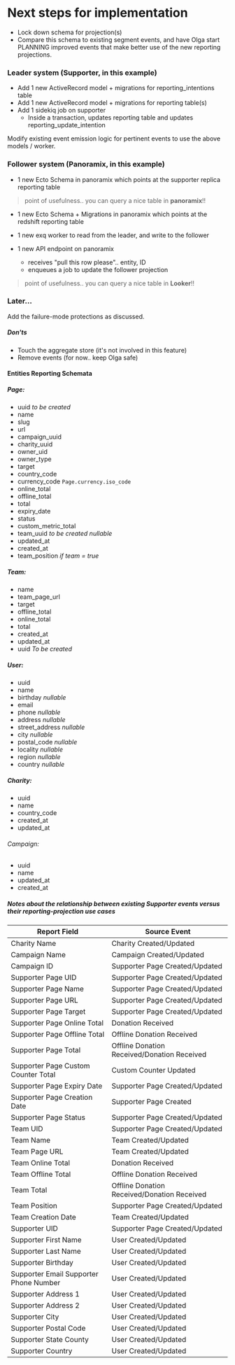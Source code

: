 # Next steps for implementation

- Lock down schema for projection(s)
- Compare this schema to existing segment events, and have Olga start PLANNING improved events that make better use of the new reporting projections.

### Leader system (Supporter, in this example)

- Add 1 new ActiveRecord model + migrations for reporting_intentions table
- Add 1 new ActiveRecord model + migrations for reporting table(s)
- Add 1 sidekiq job on supporter
    - Inside a transaction, updates reporting table and updates reporting_update_intention

Modify existing event emission logic for pertinent events to use the above models / worker.

### Follower system (Panoramix, in this example)

- 1 new Ecto Schema in panoramix which points at the supporter replica reporting table

> point of usefulness.. you can query a nice table in **panoramix**!!

- 1 new Ecto Schema + Migrations in panoramix which points at the redshift reporting table

- 1 new exq worker to read from the leader, and write to the follower

- 1 new API endpoint on panoramix
    - receives "pull this row please".. entity, ID
    - enqueues a job to update the follower projection

> point of usefulness.. you can query a nice table in **Looker**!!

### Later...

Add the failure-mode protections as discussed.

##### Don'ts

- Touch the aggregate store (it's not involved in this feature)
- Remove events (for now.. keep Olga safe)

#### Entities Reporting Schemata
##### Page:
  - uuid _to be created_
  - name
  - slug
  - url
  - campaign_uuid
  - charity_uuid
  - owner_uid
  - owner_type
  - target
  - country_code
  - currency_code `Page.currency.iso_code`
  - online_total
  - offline_total
  - total
  - expiry_date
  - status
  - custom_metric_total
  - team_uuid *to be created nullable*
  - updated_at
  - created_at
  - team_position *if team = true*

##### Team:
  - name
  - team_page_url
  - target
  - offline_total
  - online_total
  - total
  - created_at
  - updated_at
  - uuid _To be created_

##### User:
  - uuid
  - name
  - birthday _nullable_
  - email
  - phone _nullable_
  - address _nullable_
  - street_address _nullable_
  - city _nullable_
  - postal_code _nullable_
  - locality _nullable_
  - region _nullable_
  - country _nullable_

##### Charity:
- uuid
- name
- country_code
- created_at
- updated_at

###### Campaign:
  - uuid
  - name
  - updated_at
  - created_at

##### Notes about the relationship between existing Supporter events versus their reporting-projection use cases

Report Field                            | Source Event
----------------------------------------|-------------------------
Charity Name                            | Charity Created/Updated
Campaign Name                           | Campaign Created/Updated
Campaign ID                             | Supporter Page Created/Updated
Supporter Page UID                      | Supporter Page Created/Updated
Supporter Page Name                     | Supporter Page Created/Updated
Supporter Page URL                      | Supporter Page Created/Updated
Supporter Page Target                   | Supporter Page Created/Updated
Supporter Page Online Total             | Donation Received
Supporter Page Offline Total            | Offline Donation Received
Supporter Page Total                    | Offline Donation Received/Donation Received
Supporter Page Custom Counter Total     | Custom Counter Updated
Supporter Page Expiry Date              | Supporter Page Created/Updated
Supporter Page Creation Date            | Supporter Page Created
Supporter Page Status                   | Supporter Page Created/Updated
Team UID                                | Supporter Page Created/Updated
Team Name                               | Team Created/Updated
Team Page URL                           | Team Created/Updated
Team Online Total                       | Donation Received
Team Offline Total                      | Offline Donation Received
Team Total                              | Offline Donation Received/Donation Received
Team Position                           | Supporter Page Created/Updated
Team Creation Date                      | Team Created/Updated
Supporter UID                           | Supporter Page Created/Updated
Supporter First Name                    | User Created/Updated
Supporter Last Name                     | User Created/Updated
Supporter Birthday                      | User Created/Updated
Supporter Email Supporter Phone Number  | User Created/Updated
Supporter Address 1                     | User Created/Updated
Supporter Address 2                     | User Created/Updated
Supporter City                          | User Created/Updated
Supporter Postal Code                   | User Created/Updated
Supporter State County                  | User Created/Updated
Supporter Country                       | User Created/Updated
